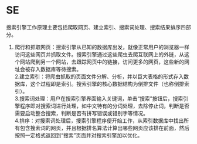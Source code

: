 # SE
搜索引擎工作原理主要包括爬取网页、建立索引、搜索词处理、搜索结果排序四部分。<br>
1. 爬行和抓取网页：搜索引擎从已知的数据库出发，就像正常用户的浏览器一样访问这些网页并抓取文件。搜索引擎通过这些爬虫去爬互联网上的外链，从这个网站爬到另一个网站，去跟踪网页中的链接，访问更多的网页，这些新的网址会被存入数据库等待搜索。<br>
2.建立索引：将爬虫抓取的页面文件分解、分析，并以巨大表格的形式存入数据库，这个过程即是索引。搜索引擎的核心数据结构为倒排文件（也称倒排索引）。<br>
3.搜索词处理：用户在搜索引擎界面输入关键词，单击“搜索”按钮后，搜索引擎程序即对搜索词进行处理，如中文特有的分词处理，去除停止词，判断是否需要启动整合搜索，判断是否有拼写错误或错别字等情况。<br>
4.排序：对搜索词处理后，搜索引擎程序便开始工作，从索引数据库中找出所有包含搜索词的网页，并且根据排名算法计算出哪些网页应该排在前面，然后按照一定格式返回到“搜索”页面并对搜索引擎加以优化。
